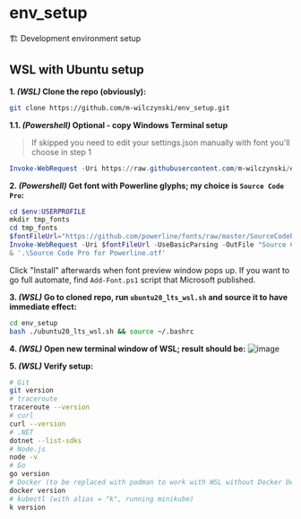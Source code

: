 # env_setup
🏗 Development environment setup


## WSL with Ubuntu setup

**1. *(WSL)* Clone the repo (obviously):**
```bash
git clone https://github.com/m-wilczynski/env_setup.git
```

**1.1. *(Powershell)* Optional - copy Windows Terminal setup**
> If skipped you need to edit your settings.json manually with font you'll choose in step 1
```powershell
Invoke-WebRequest -Uri https://raw.githubusercontent.com/m-wilczynski/env_setup/main/win-term_settings.json -UseBasicParsing -OutFile $env:LOCALAPPDATA\Packages\Microsoft.WindowsTerminal_8wekyb3d8bbwe\LocalState\settings.json
```

**2. *(Powershell)* Get font with Powerline glyphs; my choice is `Source Code Pro`:**
```powershell
cd $env:USERPROFILE
mkdir tmp_fonts
cd tmp_fonts
$fontFileUrl="https://github.com/powerline/fonts/raw/master/SourceCodePro/Source%20Code%20Pro%20for%20Powerline.otf"
Invoke-WebRequest -Uri $fontFileUrl -UseBasicParsing -OutFile "Source Code Pro for Powerline.otf"
& '.\Source Code Pro for Powerline.otf'
```
Click "Install" afterwards when font preview window pops up.
If you want to go full automate, find `Add-Font.ps1` script that Microsoft published.

**3. *(WSL)* Go to cloned repo, run `ubuntu20_lts_wsl.sh` and source it to have immediate effect:**
```bash
cd env_setup
bash ./ubuntu20_lts_wsl.sh && source ~/.bashrc
```

**4. *(WSL)* Open new terminal window of WSL; result should be:**
![image](https://user-images.githubusercontent.com/6330789/168451434-65a3d3d0-8cb3-491e-b83d-094f2a9cc65d.png)


**5. *(WSL)* Verify setup:**
```bash
# Git
git version
# traceroute
traceroute --version
# curl
curl --version
# .NET
dotnet --list-sdks
# Node.js
node -v
# Go
go version
# Docker (to be replaced with podman to work with WSL without Docker Desktop)
docker version
# kubectl (with alias = "k", running minikube)
k version
```
